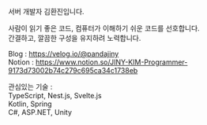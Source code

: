 서버 개발자 김환진입니다.

사람이 읽기 좋은 코드, 컴퓨터가 이해하기 쉬운 코드를 선호합니다.<br/>
간결하고, 깔끔한 구성을 유지하려 노력합니다.

Blog : https://velog.io/@pandajiny
<br/>
Notion : https://www.notion.so/JINY-KIM-Programmer-9173d73002b74c279c695ca34c1738eb
<br/>

관심있는 기술 :
<br/>
TypeScript, Nest.js, Svelte.js
<br/>
Kotlin, Spring
<br/>
C#, ASP.NET, Unity
